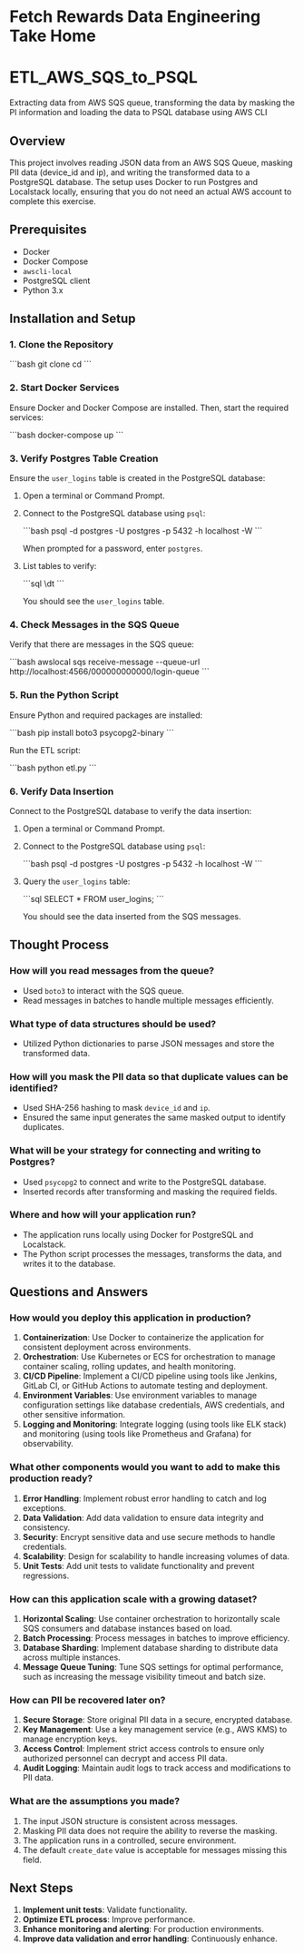 # Fetch Rewards Data Engineering Take Home

# ETL_AWS_SQS_to_PSQL
Extracting data from AWS SQS queue, transforming the data by masking the PI information and loading the data to PSQL database using AWS CLI

## Overview

This project involves reading JSON data from an AWS SQS Queue, masking PII data (device_id and ip), and writing the transformed data to a PostgreSQL database. The setup uses Docker to run Postgres and Localstack locally, ensuring that you do not need an actual AWS account to complete this exercise.

## Prerequisites

- Docker
- Docker Compose
- `awscli-local`
- PostgreSQL client
- Python 3.x

## Installation and Setup

### 1. Clone the Repository

\`\`\`bash
git clone <repository-url>
cd <repository-directory>
\`\`\`

### 2. Start Docker Services

Ensure Docker and Docker Compose are installed. Then, start the required services:

\`\`\`bash
docker-compose up
\`\`\`

### 3. Verify Postgres Table Creation

Ensure the `user_logins` table is created in the PostgreSQL database:

1. Open a terminal or Command Prompt.
2. Connect to the PostgreSQL database using `psql`:

   \`\`\`bash
   psql -d postgres -U postgres -p 5432 -h localhost -W
   \`\`\`

   When prompted for a password, enter `postgres`.

3. List tables to verify:

   \`\`\`sql
   \dt
   \`\`\`

   You should see the `user_logins` table.

### 4. Check Messages in the SQS Queue

Verify that there are messages in the SQS queue:

\`\`\`bash
awslocal sqs receive-message --queue-url http://localhost:4566/000000000000/login-queue
\`\`\`

### 5. Run the Python Script

Ensure Python and required packages are installed:

\`\`\`bash
pip install boto3 psycopg2-binary
\`\`\`

Run the ETL script:

\`\`\`bash
python etl.py
\`\`\`

### 6. Verify Data Insertion

Connect to the PostgreSQL database to verify the data insertion:

1. Open a terminal or Command Prompt.
2. Connect to the PostgreSQL database using `psql`:

   \`\`\`bash
   psql -d postgres -U postgres -p 5432 -h localhost -W
   \`\`\`

3. Query the `user_logins` table:

   \`\`\`sql
   SELECT * FROM user_logins;
   \`\`\`

   You should see the data inserted from the SQS messages.

## Thought Process

### How will you read messages from the queue?

- Used `boto3` to interact with the SQS queue.
- Read messages in batches to handle multiple messages efficiently.

### What type of data structures should be used?

- Utilized Python dictionaries to parse JSON messages and store the transformed data.

### How will you mask the PII data so that duplicate values can be identified?

- Used SHA-256 hashing to mask `device_id` and `ip`.
- Ensured the same input generates the same masked output to identify duplicates.

### What will be your strategy for connecting and writing to Postgres?

- Used `psycopg2` to connect and write to the PostgreSQL database.
- Inserted records after transforming and masking the required fields.

### Where and how will your application run?

- The application runs locally using Docker for PostgreSQL and Localstack.
- The Python script processes the messages, transforms the data, and writes it to the database.

## Questions and Answers

### How would you deploy this application in production?

1. **Containerization**: Use Docker to containerize the application for consistent deployment across environments.
2. **Orchestration**: Use Kubernetes or ECS for orchestration to manage container scaling, rolling updates, and health monitoring.
3. **CI/CD Pipeline**: Implement a CI/CD pipeline using tools like Jenkins, GitLab CI, or GitHub Actions to automate testing and deployment.
4. **Environment Variables**: Use environment variables to manage configuration settings like database credentials, AWS credentials, and other sensitive information.
5. **Logging and Monitoring**: Integrate logging (using tools like ELK stack) and monitoring (using tools like Prometheus and Grafana) for observability.

### What other components would you want to add to make this production ready?

1. **Error Handling**: Implement robust error handling to catch and log exceptions.
2. **Data Validation**: Add data validation to ensure data integrity and consistency.
3. **Security**: Encrypt sensitive data and use secure methods to handle credentials.
4. **Scalability**: Design for scalability to handle increasing volumes of data.
5. **Unit Tests**: Add unit tests to validate functionality and prevent regressions.

### How can this application scale with a growing dataset?

1. **Horizontal Scaling**: Use container orchestration to horizontally scale SQS consumers and database instances based on load.
2. **Batch Processing**: Process messages in batches to improve efficiency.
3. **Database Sharding**: Implement database sharding to distribute data across multiple instances.
4. **Message Queue Tuning**: Tune SQS settings for optimal performance, such as increasing the message visibility timeout and batch size.

### How can PII be recovered later on?

1. **Secure Storage**: Store original PII data in a secure, encrypted database.
2. **Key Management**: Use a key management service (e.g., AWS KMS) to manage encryption keys.
3. **Access Control**: Implement strict access controls to ensure only authorized personnel can decrypt and access PII data.
4. **Audit Logging**: Maintain audit logs to track access and modifications to PII data.

### What are the assumptions you made?

1. The input JSON structure is consistent across messages.
2. Masking PII data does not require the ability to reverse the masking.
3. The application runs in a controlled, secure environment.
4. The default `create_date` value is acceptable for messages missing this field.

## Next Steps

1. **Implement unit tests**: Validate functionality.
2. **Optimize ETL process**: Improve performance.
3. **Enhance monitoring and alerting**: For production environments.
4. **Improve data validation and error handling**: Continuously enhance.